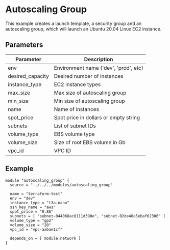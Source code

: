 
# Autoscaling Group

This example creates a launch template, a security group and an
autoscaling group, which will launch an Ubuntu 20.04 Linux EC2 instance.

## Parameters

| Parameter        | Description                             |
|------------------|-----------------------------------------|
| env              | Environment name ('dev', 'prod', etc)   |
| desired_capacity | Desired number of instances             |
| instance_type    | EC2 instance types                      |
| max_size         | Max size of autoscaling group           |
| min_size         | Min size of autoscaling group           |
| name             | Name of instances                       |
| spot_price       | Spot price in dollars or empty string   |
| subnets          | List of subnet IDs                      |
| volume_type      | EBS volume type                         |
| volume_size      | Size of root EBS volume in Gb           |
| vpc_id           | VPC ID                                  |

## Example

    module "autoscaling_group" {
      source = "../../../modules/autoscaling_group"
    
      name = "terraform-test"
      env = "dev"
      instance_type = "t3a.nano"
      ssh_key_name = "aws"
      spot_price = "0.86"
      subnets = [ "subnet-044068ac8111d390e", "subnet-02de40e5ebaf62306" ]
      volume_type = "gp2"
      volume_size = "20"
      vpc_id = "vpc-aabae1cf"
    
      depends_on = [ module.network ]
    }
